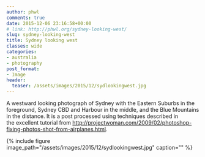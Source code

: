 ```yaml
---
author: phwl
comments: true
date: 2015-12-06 23:16:58+00:00
# link: http://phwl.org/sydney-looking-west/
slug: sydney-looking-west
title: Sydney looking west
classes: wide
categories:
- australia
- photography
post_format:
- Image
header:
  teaser: /assets/images/2015/12/sydlookingwest.jpg
---
```


A westward looking photograph of Sydney with the Eastern Suburbs in the foreground, Sydney CBD and Harbour in the middle, and the Blue Mountains in the distance. It is a post processed using techniques described in the excellent tutorial from http://projectwoman.com/2009/02/photoshop-fixing-photos-shot-from-airplanes.html.

{% include figure image_path="/assets/images/2015/12/sydlookingwest.jpg" caption="" %}
